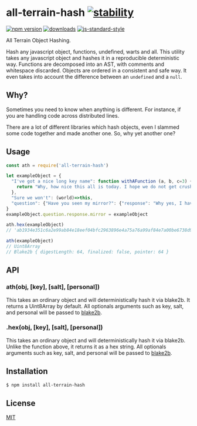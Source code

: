 # all-terrain-hash [![stability][0]][1]
[![npm version][2]][3] [![downloads][8]][9] [![js-standard-style][10]][11]

All Terrain Object Hashing.

Hash any javascript object, functions, undefined, warts and all. This utility takes any javascript object and hashes it in a reproducible deterministic way. Functions are decomposed into an AST, with comments and whitespace discarded. Objects are ordered in a consistent and safe way. It even takes into account the difference between an `undefined` and a `null`.

## Why?
Sometimes you need to know when anything is different. For instance, if you are handling code across distributed lines.

There are a lot of different libraries which hash objects, even I slammed some code together and made another one. So, why yet another one? 



## Usage
```js
const ath = require('all-terrain-hash')

let exampleObject = {
  "I've got a nice long key name": function withAFunction (a, b, c=3) {
    return "Why, how nice this all is today. I hope we do not get crushed into a hash string."
  },
  "Sure we won't": (world)=>this,
  "question": {"Have you seen my mirror?": {"response": "Why yes, I have, let me get it for you."}}
}
exampleObject.question.response.mirror = exampleObject

ath.hex(exampleObject)
// 'ab1934e351c6a2e99ab84e18eef04bfc2963896e4a75a76a99af84e7a00be6738d9f2f35b9aa322f5f4a1d7f82a037ee082658af08708e2175a4b63539f280f0'

ath(exampleObject)
// Uint8Array 
// Blake2b { digestLength: 64, finalized: false, pointer: 64 }
```

## API
### ath(obj, [key], [salt], [personal])
This takes an ordinary object and will deterministically hash it via blake2b. It returns a Uint8Array by default. All optionals arguments such as key, salt, and personal will be passed to [blake2b](https://github.com/emilbayes/blake2b).

### .hex(obj, [key], [salt], [personal])
This takes an ordinary object and will deterministically hash it via blake2b. Unlike the function above, it returns it as a hex string. All optionals arguments such as key, salt, and personal will be passed to [blake2b](https://github.com/emilbayes/blake2b).

## Installation
```sh
$ npm install all-terrain-hash
```

## License
[MIT](https://tldrlegal.com/license/mit-license)

[0]: https://img.shields.io/badge/stability-experimental-orange.svg?style=flat-square
[1]: https://nodejs.org/api/documentation.html#documentation_stability_index
[2]: https://img.shields.io/npm/v/all-terrain-hash.svg?style=flat-square
[3]: https://npmjs.org/package/all-terrain-hash
[4]: https://img.shields.io/travis/jdvorak/all-terrain-hash/master.svg?style=flat-square
[5]: https://travis-ci.org/jdvorak/all-terrain-hash
[6]: https://img.shields.io/codecov/c/github/jdvorak/all-terrain-hash/master.svg?style=flat-square
[7]: https://codecov.io/github/jdvorak/all-terrain-hash
[8]: http://img.shields.io/npm/dm/all-terrain-hash.svg?style=flat-square
[9]: https://npmjs.org/package/all-terrain-hash
[10]: https://img.shields.io/badge/code%20style-standard-brightgreen.svg?style=flat-square
[11]: https://github.com/feross/standard
